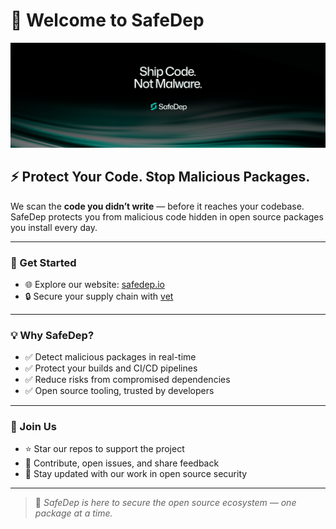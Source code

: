 # 👋 Welcome to SafeDep

![SafeDep Banner](../assets/banner.png)

## ⚡️ Protect Your Code. Stop Malicious Packages.

We scan the **code you didn’t write** — before it reaches your codebase.
SafeDep protects you from malicious code hidden in open source packages you install every day.

---

### 🚀 Get Started

- 🌐 Explore our website: [safedep.io](https://safedep.io)
- 🔒 Secure your supply chain with [vet](https://github.com/safedep/vet)

---

### 💡 Why SafeDep?

- ✅ Detect malicious packages in real-time
- ✅ Protect your builds and CI/CD pipelines
- ✅ Reduce risks from compromised dependencies
- ✅ Open source tooling, trusted by developers

---

### 🤝 Join Us

- ⭐ Star our repos to support the project
- 🐛 Contribute, open issues, and share feedback
- 📢 Stay updated with our work in open source security

---

> 📝 *SafeDep is here to secure the open source ecosystem — one package at a time.*
